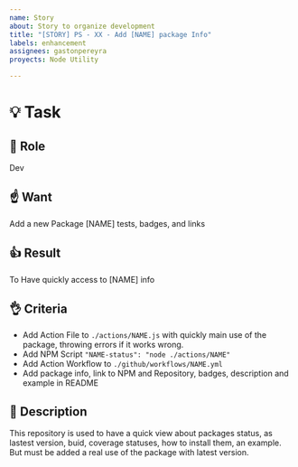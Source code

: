 ```yaml
---
name: Story
about: Story to organize development
title: "[STORY] PS - XX - Add [NAME] package Info"
labels: enhancement
assignees: gastonpereyra
proyects: Node Utility

---
```


# :bulb: Task
## :busts_in_silhouette: Role
Dev

##  :point_up: Want
Add a new Package [NAME] tests, badges, and links

##  :+1: Result
To Have quickly access to [NAME] info

##  :ok_hand: Criteria
- Add Action File to `./actions/NAME.js` with quickly main use of the package, throwing errors if it works wrong.
- Add NPM Script `"NAME-status": "node ./actions/NAME"`
- Add Action Workflow to `./github/workflows/NAME.yml`
- Add package info, link to NPM and Repository, badges, description and example in README 

##  :blue_book: Description
This repository is used to have a quick view about packages status, as lastest version, buid, coverage statuses, how to install them, an example.
But must be added a real use of the package with latest version.